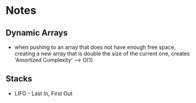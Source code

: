 # Notes

## Dynamic Arrays

- when pushing to an array that does not have enough free space, creating a new array that is double the size of the current one, creates 'Amortized Complexity' --> O(1)

## Stacks

- LIFO - Last In, First Out

